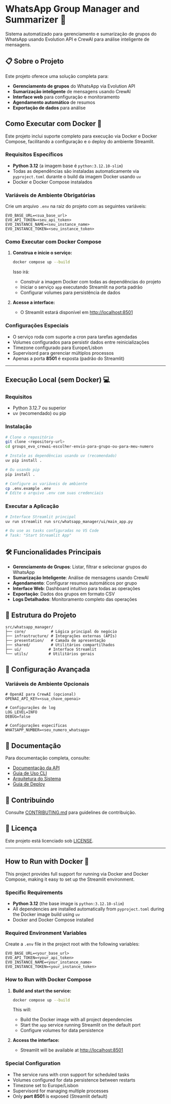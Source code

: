 # WhatsApp Group Manager and Summarizer 🚀

Sistema automatizado para gerenciamento e sumarização de grupos do WhatsApp usando Evolution API e CrewAI para análise inteligente de mensagens.

## 📋 Sobre o Projeto

Este projeto oferece uma solução completa para:
- **Gerenciamento de grupos** do WhatsApp via Evolution API
- **Sumarização inteligente** de mensagens usando CrewAI
- **Interface web** para configuração e monitoramento
- **Agendamento automático** de resumos
- **Exportação de dados** para análise

## Como Executar com Docker 🐳

Este projeto inclui suporte completo para execução via Docker e Docker Compose, facilitando a configuração e o deploy do ambiente Streamlit.

### Requisitos Específicos
- **Python 3.12** (a imagem base é `python:3.12.10-slim`)
- Todas as dependências são instaladas automaticamente via `pyproject.toml` durante o build da imagem Docker usando `uv`
- Docker e Docker Compose instalados

### Variáveis de Ambiente Obrigatórias
Crie um arquivo `.env` na raiz do projeto com as seguintes variáveis:
```env
EVO_BASE_URL=<sua_base_url>
EVO_API_TOKEN=<seu_api_token>
EVO_INSTANCE_NAME=<seu_instance_name>
EVO_INSTANCE_TOKEN=<seu_instance_token>
```

### Como Executar com Docker Compose

1. **Construa e inicie o serviço:**
    ```sh
    docker compose up --build
    ```
    Isso irá:
    - Construir a imagem Docker com todas as dependências do projeto
    - Iniciar o serviço `app` executando Streamlit na porta padrão
    - Configurar volumes para persistência de dados

2. **Acesse a interface:**
    - O Streamlit estará disponível em [http://localhost:8501](http://localhost:8501)

### Configurações Especiais
- O serviço roda com suporte a cron para tarefas agendadas
- Volumes configurados para persistir dados entre reinicializações
- Timezone configurado para Europe/Lisbon
- Supervisord para gerenciar múltiplos processos
- Apenas a porta **8501** é exposta (padrão do Streamlit)

---

## Execução Local (sem Docker) 💻

### Requisitos
- Python 3.12.7 ou superior
- uv (recomendado) ou pip

### Instalação
```bash
# Clone o repositório
git clone <repository-url>
cd groups_evo_crewai-escolher-envio-para-grupo-ou-para-meu-numero

# Instale as dependências usando uv (recomendado)
uv pip install .

# Ou usando pip
pip install .

# Configure as variáveis de ambiente
cp .env.example .env
# Edite o arquivo .env com suas credenciais
```

### Executar a Aplicação
```bash
# Interface Streamlit principal
uv run streamlit run src/whatsapp_manager/ui/main_app.py

# Ou use as tasks configuradas no VS Code
# Task: "Start Streamlit App"
```

## 🛠️ Funcionalidades Principais

- **Gerenciamento de Grupos**: Listar, filtrar e selecionar grupos do WhatsApp
- **Sumarização Inteligente**: Análise de mensagens usando CrewAI
- **Agendamento**: Configurar resumos automáticos por grupo
- **Interface Web**: Dashboard intuitivo para todas as operações
- **Exportação**: Dados dos grupos em formato CSV
- **Logs Detalhados**: Monitoramento completo das operações

## 📁 Estrutura do Projeto

```
src/whatsapp_manager/
├── core/           # Lógica principal do negócio
├── infrastructure/ # Integrações externas (APIs)
├── presentation/   # Camada de apresentação
├── shared/         # Utilitários compartilhados
├── ui/            # Interface Streamlit
└── utils/         # Utilitários gerais
```

## 🔧 Configuração Avançada

### Variáveis de Ambiente Opcionais
```env
# OpenAI para CrewAI (opcional)
OPENAI_API_KEY=<sua_chave_openai>

# Configurações de log
LOG_LEVEL=INFO
DEBUG=false

# Configurações específicas
WHATSAPP_NUMBER=<seu_numero_whatsapp>
```

## 📖 Documentação

Para documentação completa, consulte:
- [Documentação da API](docs/api/evolution-api.md)
- [Guia de Uso CLI](docs/guides/cli-usage.md)
- [Arquitetura do Sistema](docs/architecture/README.md)
- [Guia de Deploy](docs/deployment/README.md)

## 🤝 Contribuindo

Consulte [CONTRIBUTING.md](CONTRIBUTING.md) para guidelines de contribuição.

## 📄 Licença

Este projeto está licenciado sob [LICENSE](LICENSE).

---

## How to Run with Docker 🐳

This project provides full support for running via Docker and Docker Compose, making it easy to set up the Streamlit environment.

### Specific Requirements
- **Python 3.12** (the base image is `python:3.12.10-slim`)
- All dependencies are installed automatically from `pyproject.toml` during the Docker image build using `uv`
- Docker and Docker Compose installed

### Required Environment Variables
Create a `.env` file in the project root with the following variables:
```env
EVO_BASE_URL=<your_base_url>
EVO_API_TOKEN=<your_api_token>
EVO_INSTANCE_NAME=<your_instance_name>
EVO_INSTANCE_TOKEN=<your_instance_token>
```

### How to Run with Docker Compose
1. **Build and start the service:**
    ```sh
    docker compose up --build
    ```
    This will:
    - Build the Docker image with all project dependencies
    - Start the `app` service running Streamlit on the default port
    - Configure volumes for data persistence

2. **Access the interface:**
    - Streamlit will be available at [http://localhost:8501](http://localhost:8501)

### Special Configuration
- The service runs with cron support for scheduled tasks
- Volumes configured for data persistence between restarts
- Timezone set to Europe/Lisbon
- Supervisord for managing multiple processes
- Only **port 8501** is exposed (Streamlit default)
